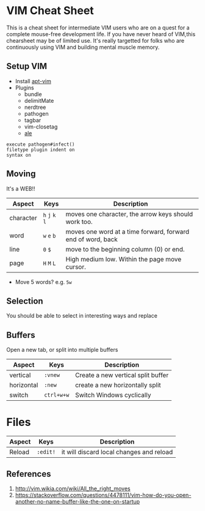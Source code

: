 # VIM Cheat Sheet

This is a cheat sheet for intermediate VIM users who are on a quest for a complete mouse-free development life. If you have never heard of VIM,this chearsheet may be of limited use. It's really targetted for folks who are continuously using VIM and building mental muscle memory.

## Setup VIM

* Install [apt-vim](https://github.com/egalpin/apt-vim)
* Plugins
	* bundle
	* delimitMate
	* nerdtree
	* pathogen
	* tagbar
	* vim-closetag
	* [ale](https://github.com/w0rp/ale#installation-with-pathogen)
```
execute pathogen#infect()
filetype plugin indent on
syntax on
```

## Moving
It's a WEB!!

Aspect| Keys| Description|
---|---|---
|character| `h` `j` `k` `l` | moves one character, the arrow keys should work too.
|word| `w` `e` `b`| moves one word at a time forward, forward end of word, back
|line| `0` `$`| move to the beginning column (0) or end.
|page| `H` `M` `L`| High medium low. Within the page move cursor.

* Move 5 words? e.g. `5w`

## Selection
You should be able to select in interesting ways and replace

## Buffers
Open a new tab, or split into multiple buffers

Aspect|Keys|Description
---|---|---
vertical|`:vnew`|Create a new vertical split buffer
horizontal|`:new`|create a new horizontally split 
switch| `ctrl+w+w`|Switch Windows cyclically

# Files
Aspect|Keys|Description
---|---|---
Reload| `:edit!`| it will discard local changes and reload

## References

1. http://vim.wikia.com/wiki/All_the_right_moves
2. https://stackoverflow.com/questions/4478111/vim-how-do-you-open-another-no-name-buffer-like-the-one-on-startup
